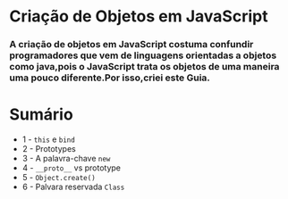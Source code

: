 # Criação de Objetos em JavaScript
### A criação de objetos em JavaScript costuma confundir programadores que vem de linguagens orientadas a objetos como java,pois o JavaScript trata os objetos de uma maneira uma pouco diferente.Por isso,criei este Guia.

# Sumário
* 1 - `this` e `bind`
* 2 - Prototypes
* 3 - A palavra-chave `new`
* 4 - `__proto__` vs prototype
* 5 - `Object.create()`
* 6 - Palvara reservada `Class`
